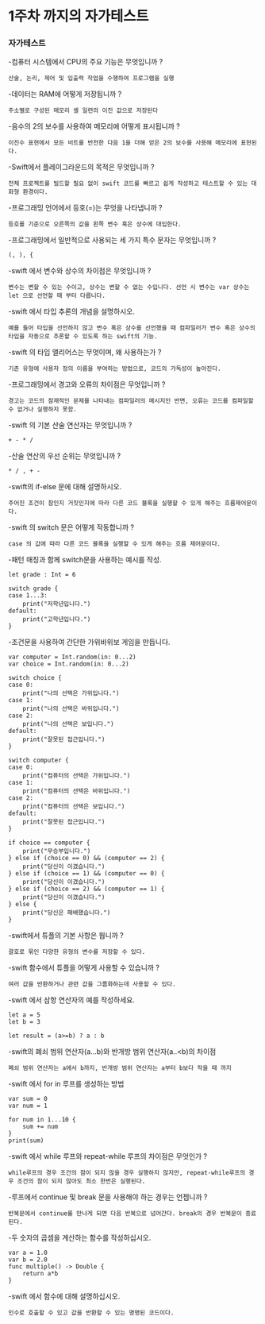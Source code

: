 # 1주차 까지의 자가테스트

### 자가테스트

-컴퓨터 시스템에서 CPU의 주요 기능은 무엇입니까 ?  

    산술, 논리, 제어 및 입출력 작업을 수행하여 프로그램을 실행  

-데이터는 RAM에 어떻게 저장됩니까 ?  

    주소별로 구성된 메모리 셀 일련의 이진 값으로 저장된다  

-음수의 2의 보수를 사용하여 메모리에 어떻게 표시됩니까 ?  

    이진수 표현에서 모든 비트를 반전한 다음 1을 더해 얻은 2의 보수를 사용해 메모리에 표현된다.  

-Swift에서 플레이그라운드의 목적은 무엇입니까 ?  

    전체 프로젝트를 빌드할 필요 없이 swift 코드를 빠르고 쉽게 작성하고 테스트할 수 있는 대화형 환경이다.  

-프로그래밍 언어에서 등호(=)는 무엇을 나타냅니까 ?  

    등호를 기준으로 오른쪽의 값을 왼쪽 변수 혹은 상수에 대입한다.  

-프로그래밍에서 일반적으로 사용되는 세 가지 특수 문자는 무엇입니까 ?  

    (, ), {

-swift 에서 변수와 상수의 차이점은 무엇입니까 ?    

    변수는 변할 수 있는 수이고, 상수는 변할 수 없는 수입니다. 선언 시 변수는 var 상수는 let 으로 선언할 때 부터 다릅니다.  

-swift 에서 타입 추론의 개념을 설명하시오.  

    예를 들어 타입을 선언하지 않고 변수 혹은 상수를 선언했을 때 컴파일러가 변수 혹은 상수의 타입을 자동으로 추론할 수 있도록 하는 swift의 기능.  

-swift 의 타입 앨리어스는 무엇이며, 왜 사용하는가 ?  

    기존 유형에 사용자 정의 이름을 부여하는 방법으로, 코드의 가독성이 높아진다.  

-프로그래밍에서 경고와 오류의 차이점은 무엇입니까 ?  

    경고는 코드의 잠재적인 문제를 나타내는 컴파일러의 메시지인 반면, 오류는 코드를 컴파일할 수 없거나 실행하지 못함.  

-swift 의 기본 산술 연산자는 무엇입니까 ?  

    + - * / 

-산술 연산의 우선 순위는 무엇입니까 ?  

    * / , + -  

-swift의 if-else 문에 대해 설명하시오.  

    주어진 조건이 참인지 거짓인지에 따라 다른 코드 블록을 실행할 수 있게 해주는 흐름제어문이다.  

-swift 의 switch 문은 어떻게 작동합니까 ?    

    case 의 값에 따라 다른 코드 블록을 실행할 수 있게 해주는 흐름 제어문이다.  

-패턴 매칭과 함께 switch문을 사용하는 예시를 작성.  

    let grade : Int = 6

    switch grade {
    case 1...3:
        print("저학년입니다.")
    default:
        print("고학년입니다.")
    }


-조건문을 사용하여 간단한 가위바위보 게임을 만듭니다.  

    var computer = Int.random(in: 0...2)
    var choice = Int.random(in: 0...2)

    switch choice {
    case 0:
        print("나의 선택은 가위입니다.")
    case 1:
        print("나의 선택은 바위입니다.")
    case 2:
        print("나의 선택은 보입니다.")
    default:
        print("잘못된 접근입니다.")
    }

    switch computer {
    case 0:
        print("컴퓨터의 선택은 가위입니다.")
    case 1:
        print("컴퓨터의 선택은 바위입니다.")
    case 2:
        print("컴퓨터의 선택은 보입니다.")
    default:
        print("잘못된 접근입니다.")
    }

    if choice == computer {
        print("무승부입니다.")
    } else if (choice == 0) && (computer == 2) {
        print("당신이 이겼습니다.")
    } else if (choice == 1) && (computer == 0) {
        print("당신이 이겼습니다.")
    } else if (choice == 2) && (computer == 1) {
        print("당신이 이겼습니다.")
    } else {
        print("당신은 패배했습니다.")
    }

-swift에서 튜플의 기본 사항은 뭡니까 ?    

    괄호로 묶인 다양한 유형의 변수를 저장할 수 있다.

-swift 함수에서 튜플을 어떻게 사용할 수 있습니까 ?  

    여러 값을 반환하거나 관련 값을 그룹화하는데 사용할 수 있다.

-swift 에서 삼항 연산자의 예를 작성하세요.  
    
    let a = 5
    let b = 3

    let result = (a>=b) ? a : b

-swift의 폐쇠 범위 연산자(a...b)와 반개방 범위 연산자(a..<b)의 차이점

    폐쇠 범위 연산자는 a에서 b까지, 반개방 범위 연산자는 a부터 b보다 작을 때 까지

-swift 에서 for in 루프를 생성하는 방법

    var sum = 0
    var num = 1

    for num in 1...10 {
        sum += num
    }
    print(sum)

-swift 에서 while 루프와 repeat-while 루프의 차이점은 무엇인가 ? 

    while루프의 경우 조건의 참이 되지 않을 경우 실행하지 않지만, repeat-while루프의 경우 조건의 참이 되지 않아도 최소 한번은 실행된다.

-루프에서 continue 및 break 문을 사용해야 하는 경우는 언젭니까 ?

    반복문에서 continue를 만나게 되면 다음 반복으로 넘어간다. break의 경우 반복문이 종료된다.

-두 숫자의 곱셈을 계산하는 함수를 작성하십시오.  

    var a = 1.0
    var b = 2.0
    func multiple() -> Double {
        return a*b
    }

-swift 에서 함수에 대해 설명하십시오.
  
    인수로 호출할 수 있고 값을 반환할 수 있는 명명된 코드이다.
